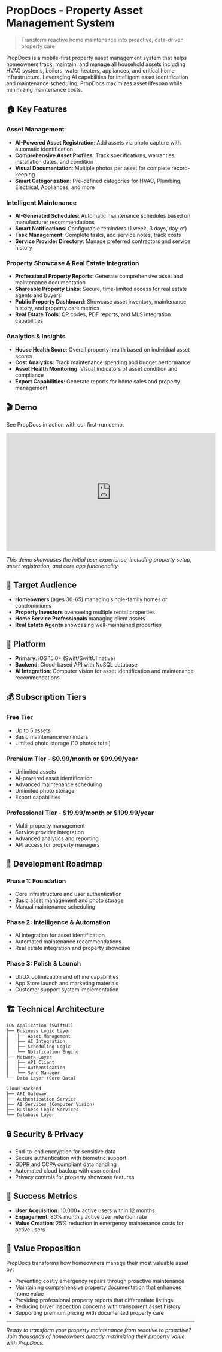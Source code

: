 # PropDocs - Property Asset Management System

> Transform reactive home maintenance into proactive, data-driven property care

PropDocs is a mobile-first property asset management system that helps homeowners track, maintain, and manage all household assets including HVAC systems, boilers, water heaters, appliances, and critical home infrastructure. Leveraging AI capabilities for intelligent asset identification and maintenance scheduling, PropDocs maximizes asset lifespan while minimizing maintenance costs.

## 🏠 Key Features

### Asset Management
- **AI-Powered Asset Registration**: Add assets via photo capture with automatic identification
- **Comprehensive Asset Profiles**: Track specifications, warranties, installation dates, and condition
- **Visual Documentation**: Multiple photos per asset for complete record-keeping
- **Smart Categorization**: Pre-defined categories for HVAC, Plumbing, Electrical, Appliances, and more

### Intelligent Maintenance
- **AI-Generated Schedules**: Automatic maintenance schedules based on manufacturer recommendations
- **Smart Notifications**: Configurable reminders (1 week, 3 days, day-of)
- **Task Management**: Complete tasks, add service notes, track costs
- **Service Provider Directory**: Manage preferred contractors and service history

### Property Showcase & Real Estate Integration
- **Professional Property Reports**: Generate comprehensive asset and maintenance documentation
- **Shareable Property Links**: Secure, time-limited access for real estate agents and buyers
- **Public Property Dashboard**: Showcase asset inventory, maintenance history, and property care metrics
- **Real Estate Tools**: QR codes, PDF reports, and MLS integration capabilities

### Analytics & Insights
- **House Health Score**: Overall property health based on individual asset scores
- **Cost Analytics**: Track maintenance spending and budget performance
- **Asset Health Monitoring**: Visual indicators of asset condition and compliance
- **Export Capabilities**: Generate reports for home sales and property management

## 🎬 Demo

See PropDocs in action with our first-run demo:

<iframe width="560" height="315" src="https://www.youtube.com/embed/kdp4HPriFBo" title="PropDocs Demo" frameborder="0" allow="accelerometer; autoplay; clipboard-write; encrypted-media; gyroscope; picture-in-picture" allowfullscreen></iframe>

*This demo showcases the initial user experience, including property setup, asset registration, and core app functionality.*

## 🎯 Target Audience

- **Homeowners** (ages 30-65) managing single-family homes or condominiums
- **Property Investors** overseeing multiple rental properties
- **Home Service Professionals** managing client assets
- **Real Estate Agents** showcasing well-maintained properties

## 📱 Platform

- **Primary**: iOS 15.0+ (Swift/SwiftUI native)
- **Backend**: Cloud-based API with NoSQL database
- **AI Integration**: Computer vision for asset identification and maintenance recommendations

## 💰 Subscription Tiers

### Free Tier
- Up to 5 assets
- Basic maintenance reminders
- Limited photo storage (10 photos total)

### Premium Tier - $9.99/month or $99.99/year
- Unlimited assets
- AI-powered asset identification
- Advanced maintenance scheduling
- Unlimited photo storage
- Export capabilities

### Professional Tier - $19.99/month or $199.99/year
- Multi-property management
- Service provider integration
- Advanced analytics and reporting
- API access for property managers

## 🚀 Development Roadmap

### Phase 1: Foundation
- Core infrastructure and user authentication
- Basic asset management and photo storage
- Manual maintenance scheduling

### Phase 2: Intelligence & Automation
- AI integration for asset identification
- Automated maintenance recommendations
- Real estate integration and property showcase

### Phase 3: Polish & Launch
- UI/UX optimization and offline capabilities
- App Store launch and marketing materials
- Customer support system implementation

## 🏗 Technical Architecture

```
iOS Application (SwiftUI)
├── Business Logic Layer
│   ├── Asset Management
│   ├── AI Integration
│   ├── Scheduling Logic
│   └── Notification Engine
├── Network Layer
│   ├── API Client
│   ├── Authentication
│   └── Sync Manager
└── Data Layer (Core Data)

Cloud Backend
├── API Gateway
├── Authentication Service
├── AI Services (Computer Vision)
├── Business Logic Services
└── Database Layer
```

## 🔒 Security & Privacy

- End-to-end encryption for sensitive data
- Secure authentication with biometric support
- GDPR and CCPA compliant data handling
- Automated cloud backup with user control
- Privacy controls for property showcase features

## 🎯 Success Metrics

- **User Acquisition**: 10,000+ active users within 12 months
- **Engagement**: 80% monthly active user retention rate
- **Value Creation**: 25% reduction in emergency maintenance costs for active users

## 🏡 Value Proposition

PropDocs transforms how homeowners manage their most valuable asset by:
- Preventing costly emergency repairs through proactive maintenance
- Maintaining comprehensive property documentation that enhances home value
- Providing professional property reports that differentiate listings 
- Reducing buyer inspection concerns with transparent asset history
- Supporting premium pricing with documented property care


---

*Ready to transform your property maintenance from reactive to proactive? Join thousands of homeowners already maximizing their property value with PropDocs.*